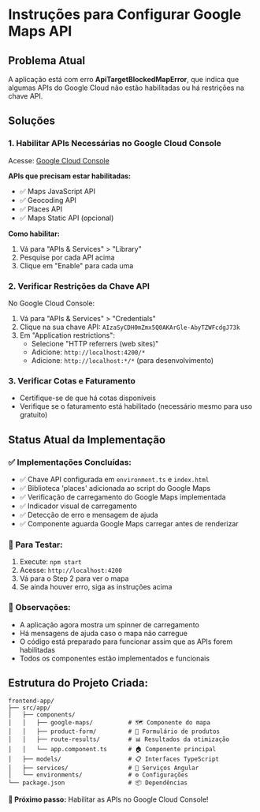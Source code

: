 # Instruções para Configurar Google Maps API

## Problema Atual
A aplicação está com erro **ApiTargetBlockedMapError**, que indica que algumas APIs do Google Cloud não estão habilitadas ou há restrições na chave API.

## Soluções

### 1. Habilitar APIs Necessárias no Google Cloud Console
Acesse: [Google Cloud Console](https://console.cloud.google.com/)

**APIs que precisam estar habilitadas:**
- ✅ Maps JavaScript API
- ✅ Geocoding API  
- ✅ Places API
- ✅ Maps Static API (opcional)

**Como habilitar:**
1. Vá para "APIs & Services" > "Library"
2. Pesquise por cada API acima
3. Clique em "Enable" para cada uma

### 2. Verificar Restrições da Chave API
No Google Cloud Console:
1. Vá para "APIs & Services" > "Credentials"
2. Clique na sua chave API: `AIzaSyCDH0mZmx5Q0AKArGle-AbyTZWFcdgJ73k`
3. Em "Application restrictions":
   - Selecione "HTTP referrers (web sites)"
   - Adicione: `http://localhost:4200/*`
   - Adicione: `http://localhost:*/*` (para desenvolvimento)

### 3. Verificar Cotas e Faturamento
- Certifique-se de que há cotas disponíveis
- Verifique se o faturamento está habilitado (necessário mesmo para uso gratuito)

## Status Atual da Implementação

### ✅ Implementações Concluídas:
- ✅ Chave API configurada em `environment.ts` e `index.html`
- ✅ Biblioteca 'places' adicionada ao script do Google Maps
- ✅ Verificação de carregamento do Google Maps implementada
- ✅ Indicador visual de carregamento
- ✅ Detecção de erro e mensagem de ajuda
- ✅ Componente aguarda Google Maps carregar antes de renderizar

### 🔧 Para Testar:
1. Execute: `npm start`
2. Acesse: `http://localhost:4200`
3. Vá para o Step 2 para ver o mapa
4. Se ainda houver erro, siga as instruções acima

### 📝 Observações:
- A aplicação agora mostra um spinner de carregamento
- Há mensagens de ajuda caso o mapa não carregue
- O código está preparado para funcionar assim que as APIs forem habilitadas
- Todos os componentes estão implementados e funcionais

## Estrutura do Projeto Criada:
```
frontend-app/
├── src/app/
│   ├── components/
│   │   ├── google-maps/          # 🗺️ Componente do mapa
│   │   ├── product-form/         # 📝 Formulário de produtos
│   │   ├── route-results/        # 📊 Resultados da otimização
│   │   └── app.component.ts      # 🏠 Componente principal
│   ├── models/                   # 📋 Interfaces TypeScript
│   ├── services/                 # 🔧 Serviços Angular
│   └── environments/             # ⚙️ Configurações
└── package.json                  # 📦 Dependências
```

**🎯 Próximo passo:** Habilitar as APIs no Google Cloud Console!